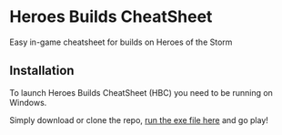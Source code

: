 # Heroes Builds CheatSheet
Easy in-game cheatsheet for builds on Heroes of the Storm


## Installation

To launch Heroes Builds CheatSheet (HBC) you need to be running on Windows.

Simply download or clone the repo, [run the exe file here](build/exe.win32-3.6) and go play!
